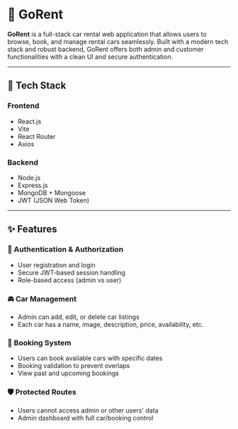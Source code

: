 # 🚗 GoRent

**GoRent** is a full-stack car rental web application that allows users to browse, book, and manage rental cars seamlessly. Built with a modern tech stack and robust backend, GoRent offers both admin and customer functionalities with a clean UI and secure authentication.

---

## 🔧 Tech Stack

### Frontend
- React.js
- Vite
- React Router
- Axios

### Backend
- Node.js
- Express.js
- MongoDB + Mongoose
- JWT (JSON Web Token)


---

## ✨ Features

### 👥 Authentication & Authorization
- User registration and login
- Secure JWT-based session handling
- Role-based access (admin vs user)

### 🚘 Car Management
- Admin can add, edit, or delete car listings
- Each car has a name, image, description, price, availability, etc.

### 📅 Booking System
- Users can book available cars with specific dates
- Booking validation to prevent overlaps
- View past and upcoming bookings

### 🛡️ Protected Routes
- Users cannot access admin or other users' data
- Admin dashboard with full car/booking control




